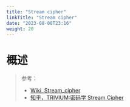 ```yaml
---
title: "Stream cipher"
linkTitle: "Stream cipher"
date: "2023-08-08T23:16"
weight: 20
---
```


# 概述

> 参考：
>
> - [Wiki, Stream_cipher](https://en.wikipedia.org/wiki/Stream_cipher)
> - [知乎，TRIVIUM:密码学 Stream Cipher](https://zhuanlan.zhihu.com/p/460544573)

